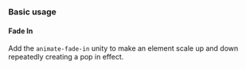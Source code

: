 ### Basic usage

#### Fade In

Add the `animate-fade-in` unity to make an element scale up and down repeatedly creating a pop in effect.
